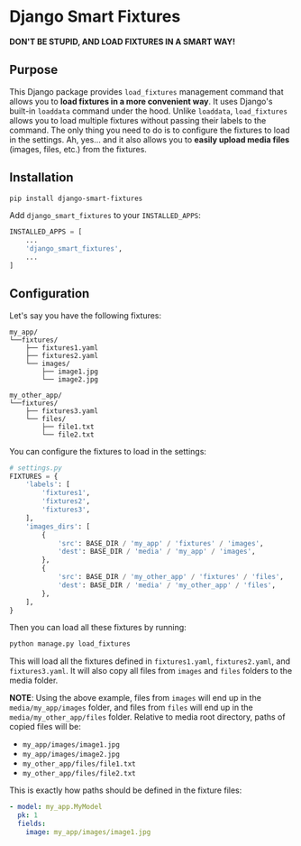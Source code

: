 # Django Smart Fixtures

**DON'T BE STUPID, AND LOAD FIXTURES IN A SMART WAY!**

## Purpose

This Django package provides `load_fixtures` management command that allows you
to **load fixtures in a more convenient way**. It uses Django's built-in
`loaddata` command under the hood. Unlike `loaddata`, `load_fixtures` allows you
to load multiple fixtures without passing their labels to the command. The only
thing you need to do is to configure the fixtures to load in the settings.
Ah, yes... and it also allows you to **easily upload media files** (images,
files, etc.) from the fixtures.

## Installation

```bash
pip install django-smart-fixtures
```

Add `django_smart_fixtures` to your `INSTALLED_APPS`:

```python
INSTALLED_APPS = [
    ...
    'django_smart_fixtures',
    ...
]
```


## Configuration

Let's say you have the following fixtures:

```plaintext
my_app/
└──fixtures/
    ├── fixtures1.yaml
    ├── fixtures2.yaml
    └── images/
        ├── image1.jpg
        └── image2.jpg
    
my_other_app/
└──fixtures/
    ├── fixtures3.yaml
    └── files/
        ├── file1.txt
        └── file2.txt
```

You can configure the fixtures to load in the settings:

```python
# settings.py
FIXTURES = {
    'labels': [
        'fixtures1',
        'fixtures2',
        'fixtures3',
    ],
    'images_dirs': [
        {
            'src': BASE_DIR / 'my_app' / 'fixtures' / 'images',
            'dest': BASE_DIR / 'media' / 'my_app' / 'images',
        },
        {
            'src': BASE_DIR / 'my_other_app' / 'fixtures' / 'files',
            'dest': BASE_DIR / 'media' / 'my_other_app' / 'files',
        },
    ],
}
```

Then you can load all these fixtures by running:

```bash
python manage.py load_fixtures
```

This will load all the fixtures defined in `fixtures1.yaml`, `fixtures2.yaml`,
and `fixtures3.yaml`. It will also copy all files from `images` and `files`
folders to the media folder.

**NOTE**: Using the above example, files from `images` will end up in the
`media/my_app/images` folder, and files from `files` will end up in the
`media/my_other_app/files` folder. Relative to media root directory, paths of
copied files will be:

- `my_app/images/image1.jpg`
- `my_app/images/image2.jpg`
- `my_other_app/files/file1.txt`
- `my_other_app/files/file2.txt`

This is exactly how paths should be defined in the fixture files:

```yaml
- model: my_app.MyModel
  pk: 1
  fields:
    image: my_app/images/image1.jpg
```
